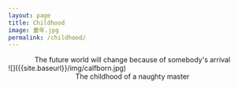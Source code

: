 ```yaml
---
layout: page
title: Childhood
image: 童年.jpg
permalink: /childhood/
---
```

<center>The future world will change because of somebody's arrival</center>  
![]({{site.baseurl}}/img/calfborn.jpg)  
<center>The childhood of a naughty master </center>


